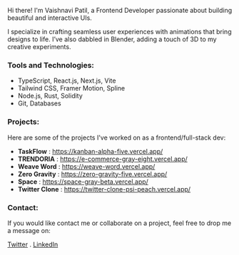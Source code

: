 Hi there! I'm Vaishnavi Patil, a Frontend Developer passionate about building beautiful and interactive UIs.

I specialize in crafting seamless user experiences with animations that bring designs to life. I’ve also dabbled in Blender, adding a touch of 3D to my creative experiments.

### Tools and Technologies:
- TypeScript, React.js, Next.js, Vite
- Tailwind CSS, Framer Motion, Spline
- Node.js, Rust, Solidity
- Git, Databases

### Projects:
Here are some of the projects I've worked on as a frontend/full-stack dev:

- **TaskFlow** : https://kanban-alpha-five.vercel.app/
- **TRENDORIA** : https://e-commerce-gray-eight.vercel.app/
- **Weave Word** : https://weave-word.vercel.app/
- **Zero Gravity** : https://zero-gravity-five.vercel.app/
- **Space** : https://space-gray-beta.vercel.app/
- **Twitter Clone** : https://twitter-clone-psi-peach.vercel.app/

### Contact:
If you would like contact me or collaborate on a project, feel free to drop me a message on:

 [Twitter](https://x.com/vai_shhh27) . [LinkedIn](https://www.linkedin.com/in/vaishnavi-patil27/)


